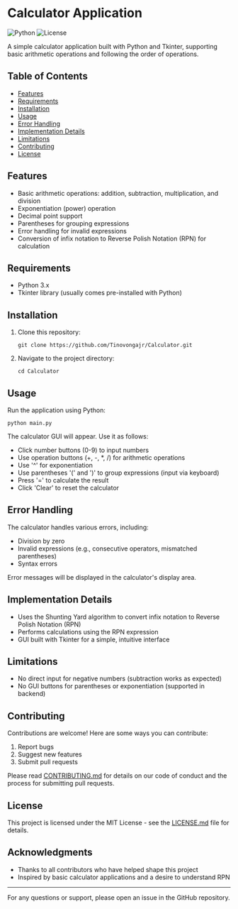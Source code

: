 # Calculator Application

![Python](https://img.shields.io/badge/python-3.x-blue.svg)
![License](https://img.shields.io/badge/license-MIT-green.svg)

A simple calculator application built with Python and Tkinter, supporting basic arithmetic operations and following the order of operations.

## Table of Contents

- [Features](#features)
- [Requirements](#requirements)
- [Installation](#installation)
- [Usage](#usage)
- [Error Handling](#error-handling)
- [Implementation Details](#implementation-details)
- [Limitations](#limitations)
- [Contributing](#contributing)
- [License](#license)

## Features

- Basic arithmetic operations: addition, subtraction, multiplication, and division
- Exponentiation (power) operation
- Decimal point support
- Parentheses for grouping expressions
- Error handling for invalid expressions
- Conversion of infix notation to Reverse Polish Notation (RPN) for calculation

## Requirements

- Python 3.x
- Tkinter library (usually comes pre-installed with Python)

## Installation

1. Clone this repository:
   ```
   git clone https://github.com/Tinovongajr/Calculator.git
   ```
2. Navigate to the project directory:
   ```
   cd Calculator
   ```

## Usage

Run the application using Python:

```
python main.py
```

The calculator GUI will appear. Use it as follows:

- Click number buttons (0-9) to input numbers
- Use operation buttons (+, -, *, /) for arithmetic operations
- Use '^' for exponentiation
- Use parentheses '(' and ')' to group expressions (input via keyboard)
- Press '=' to calculate the result
- Click 'Clear' to reset the calculator

## Error Handling

The calculator handles various errors, including:
- Division by zero
- Invalid expressions (e.g., consecutive operators, mismatched parentheses)
- Syntax errors

Error messages will be displayed in the calculator's display area.

## Implementation Details

- Uses the Shunting Yard algorithm to convert infix notation to Reverse Polish Notation (RPN)
- Performs calculations using the RPN expression
- GUI built with Tkinter for a simple, intuitive interface

## Limitations

- No direct input for negative numbers (subtraction works as expected)
- No GUI buttons for parentheses or exponentiation (supported in backend)

## Contributing

Contributions are welcome! Here are some ways you can contribute:

1. Report bugs
2. Suggest new features
3. Submit pull requests

Please read [CONTRIBUTING.md](CONTRIBUTING.md) for details on our code of conduct and the process for submitting pull requests.

## License

This project is licensed under the MIT License - see the [LICENSE.md](LICENSE.md) file for details.

## Acknowledgments

- Thanks to all contributors who have helped shape this project
- Inspired by basic calculator applications and a desire to understand RPN

---

For any questions or support, please open an issue in the GitHub repository.
